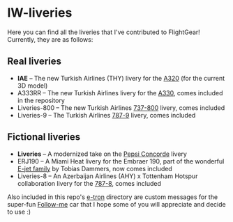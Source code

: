 # IW-liveries

Here you can find all the liveries that I've contributed to FlightGear!
Currently, they are as follows:

## Real liveries
* **IAE** – The new Turkish Airlines (THY) livery for the [A320](https://github.com/legoboyvdlp/A320-family) (for the current 3D model)
* A333RR – The new Turkish Airlines livery for the [A330](https://github.com/JMaverick16/Airbus_A330), comes included in the repository
* Liveries-800 – The new Turkish Airlines [737-800](https://github.com/YV3399/737-800YV) livery, comes included
* Liveries-9 – The Turkish Airlines [787-9](https://github.com/IskenderWang/787-family) livery, comes included

## Fictional liveries
* **Liveries** – A modernized take on the [Pepsi Concorde](http://www.concordesst.com/history/events/pepsi.html) livery
* ERJ190 – A Miami Heat livery for the Embraer 190, part of the wonderful [E-jet family](https://github.com/tdammers/E-jet-family-YV) by Tobias Dammers, now comes included
* Liveries-8 – An Azerbaijan Airlines (AHY) x Tottenham Hotspur collaboration livery for the [787-8](https://github.com/IskenderWang/787-family), comes included

Also included in this repo's [e-tron](e-tron) directory are custom messages for the super-fun [Follow-me](https://github.com/WEIHAOLEE/followme_e-tron) car that I hope some of you will appreciate and decide to use :)

